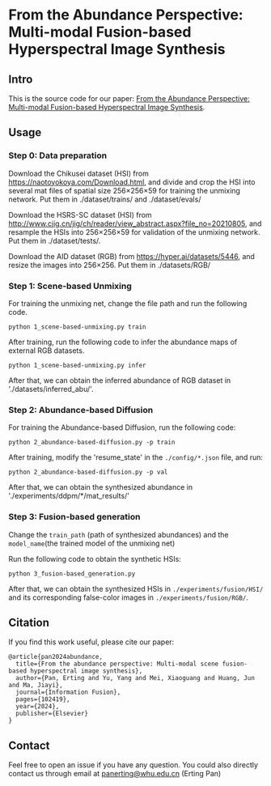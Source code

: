 # From the Abundance Perspective: Multi-modal Fusion-based Hyperspectral Image Synthesis



## Intro

This is the source code for our paper: [From the Abundance Perspective: Multi-modal Fusion-based Hyperspectral Image Synthesis](https://www.sciencedirect.com/science/article/abs/pii/S1566253524001970).

## Usage

### Step 0: Data preparation

Download the Chikusei dataset (HSI) from https://naotoyokoya.com/Download.html, and divide and crop the HSI into several mat files of spatial size 256$\times$256$\times$59 for training the unmixing network. Put them in ./dataset/trains/ and ./dataset/evals/

Download the HSRS-SC dataset (HSI) from http://www.cjig.cn/jig/ch/reader/view_abstract.aspx?file_no=20210805, and resample the HSIs into 256$\times$256$\times$59 for validation of the unmixing network. Put them in ./dataset/tests/.

Download the AID dataset (RGB) from https://hyper.ai/datasets/5446, and resize the images into 256$\times$256. Put them in ./datasets/RGB/ 


### Step 1:   Scene-based Unmixing
For training the unmixing net, change the file path and run the following code.

`python 1_scene-based-unmixing.py train`

After training, run the following code to infer the abundance maps of external RGB datasets. 

`python 1_scene-based-unmixing.py infer` 

After that, we can obtain the inferred abundance of RGB dataset in './datasets/inferred_abu/'.

### Step 2:  Abundance-based Diffusion
For training the Abundance-based Diffusion, run the following code:

`python 2_abundance-based-diffusion.py -p train`

After training, modify the 'resume_state' in the `./config/*.json` file, and run:

`python 2_abundance-based-diffusion.py -p val`

After that, we can obtain the synthesized abundance in './experiments/ddpm/\*/mat_results/'

### Step 3:  Fusion-based generation

Change the `train_path` (path of synthesized abundances) and the `model_name`(the trained model of the unmixing net)

Run the following code to obtain the synthetic HSIs:

`python 3_fusion-based_generation.py`

After that, we can obtain the synthesized HSIs in `./experiments/fusion/HSI/` and its corresponding false-color images in `./experiments/fusion/RGB/`.

## Citation

If you find this work useful, please cite our paper:

```
@article{pan2024abundance,
  title={From the abundance perspective: Multi-modal scene fusion-based hyperspectral image synthesis},
  author={Pan, Erting and Yu, Yang and Mei, Xiaoguang and Huang, Jun and Ma, Jiayi},
  journal={Information Fusion},
  pages={102419},
  year={2024},
  publisher={Elsevier}
}
```

## Contact 

Feel free to open an issue if you have any question. You could also directly contact us through email at [panerting@whu.edu.cn](mailto:panerting@whu.edu.cn) (Erting Pan)






